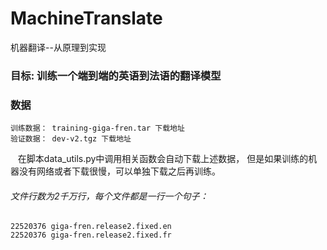 # MachineTranslate
机器翻译--从原理到实现
### 目标: 训练一个端到端的英语到法语的翻译模型
### 数据
    训练数据： training-giga-fren.tar 下载地址
    验证数据： dev-v2.tgz 下载地址
    在脚本data_utils.py中调用相关函数会自动下载上述数据，
    但是如果训练的机器没有网络或者下载很慢，可以单独下载之后再训练。
###### 文件行数为2千万行，每个文件都是一行一个句子：
    22520376 giga-fren.release2.fixed.en
    22520376 giga-fren.release2.fixed.fr
   
